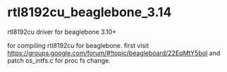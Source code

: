 rtl8192cu_beaglebone_3.14
=========================

rtl8192cu driver for beaglebone 3.10+ 

for compiling rtl8192cu for beaglebone.
first visit https://groups.google.com/forum/#!topic/beagleboard/22EqMtY5boI
and patch os_intfs.c for proc fs change. 
